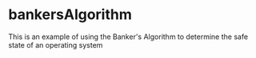 # bankersAlgorithm
This is an example of using the Banker's Algorithm to determine the safe state of an operating system

